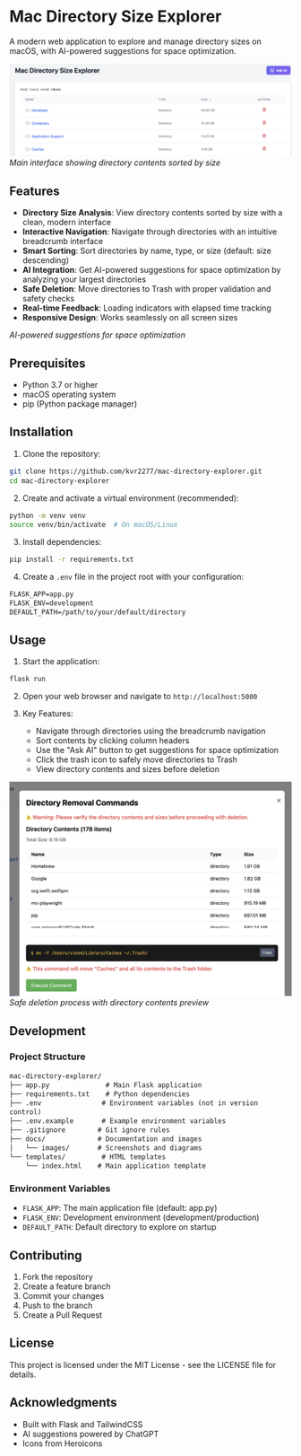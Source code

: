 # Mac Directory Size Explorer

A modern web application to explore and manage directory sizes on macOS, with AI-powered suggestions for space optimization.

![Main Interface](docs/images/main-interface.png)
*Main interface showing directory contents sorted by size*

## Features

- **Directory Size Analysis**: View directory contents sorted by size with a clean, modern interface
- **Interactive Navigation**: Navigate through directories with an intuitive breadcrumb interface
- **Smart Sorting**: Sort directories by name, type, or size (default: size descending)
- **AI Integration**: Get AI-powered suggestions for space optimization by analyzing your largest directories
- **Safe Deletion**: Move directories to Trash with proper validation and safety checks
- **Real-time Feedback**: Loading indicators with elapsed time tracking
- **Responsive Design**: Works seamlessly on all screen sizes


*AI-powered suggestions for space optimization*

## Prerequisites

- Python 3.7 or higher
- macOS operating system
- pip (Python package manager)

## Installation

1. Clone the repository:
```bash
git clone https://github.com/kvr2277/mac-directory-explorer.git
cd mac-directory-explorer
```

2. Create and activate a virtual environment (recommended):
```bash
python -m venv venv
source venv/bin/activate  # On macOS/Linux
```

3. Install dependencies:
```bash
pip install -r requirements.txt
```

4. Create a `.env` file in the project root with your configuration:
```env
FLASK_APP=app.py
FLASK_ENV=development
DEFAULT_PATH=/path/to/your/default/directory
```

## Usage

1. Start the application:
```bash
flask run
```

2. Open your web browser and navigate to `http://localhost:5000`

3. Key Features:
   - Navigate through directories using the breadcrumb navigation
   - Sort contents by clicking column headers
   - Use the "Ask AI" button to get suggestions for space optimization
   - Click the trash icon to safely move directories to Trash
   - View directory contents and sizes before deletion

![Safe Deletion](docs/images/safe-deletion.png)
*Safe deletion process with directory contents preview*

## Development

### Project Structure
```
mac-directory-explorer/
├── app.py              # Main Flask application
├── requirements.txt    # Python dependencies
├── .env               # Environment variables (not in version control)
├── .env.example       # Example environment variables
├── .gitignore        # Git ignore rules
├── docs/             # Documentation and images
│   └── images/       # Screenshots and diagrams
└── templates/         # HTML templates
    └── index.html    # Main application template
```

### Environment Variables
- `FLASK_APP`: The main application file (default: app.py)
- `FLASK_ENV`: Development environment (development/production)
- `DEFAULT_PATH`: Default directory to explore on startup

## Contributing

1. Fork the repository
2. Create a feature branch
3. Commit your changes
4. Push to the branch
5. Create a Pull Request

## License

This project is licensed under the MIT License - see the LICENSE file for details.

## Acknowledgments

- Built with Flask and TailwindCSS
- AI suggestions powered by ChatGPT
- Icons from Heroicons 